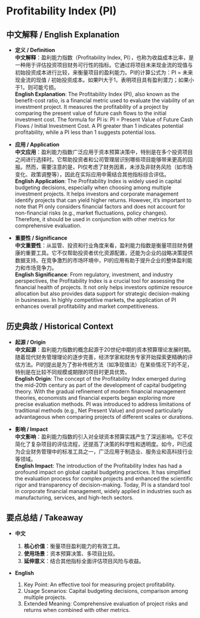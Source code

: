 # Profitability Index (PI)

## 中文解释 / English Explanation

* **定义 / Definition**  
  **中文解释**：盈利能力指数（Profitability Index, PI），也称为收益成本比率，是一种用于评估投资项目财务可行性的指标。它通过将项目未来现金流的现值与初始投资成本进行比较，来衡量项目的盈利能力。PI的计算公式为：PI = 未来现金流的现值 / 初始投资成本。如果PI大于1，表明项目具有盈利潜力；如果小于1，则可能亏损。  
  **English Explanation**: The Profitability Index (PI), also known as the benefit-cost ratio, is a financial metric used to evaluate the viability of an investment project. It measures the profitability of a project by comparing the present value of future cash flows to the initial investment cost. The formula for PI is: PI = Present Value of Future Cash Flows / Initial Investment Cost. A PI greater than 1 indicates potential profitability, while a PI less than 1 suggests potential loss.

* **应用 / Application**  
  **中文应用**：盈利能力指数广泛应用于资本预算决策中，特别是在多个投资项目之间进行选择时。它帮助投资者和公司管理层识别哪些项目能够带来更高的回报。然而，需要注意的是，PI仅考虑了财务因素，未涉及非财务风险（如市场变化、政策调整等），因此在实际应用中需结合其他指标综合评估。  
  **English Application**: The Profitability Index is widely used in capital budgeting decisions, especially when choosing among multiple investment projects. It helps investors and corporate management identify projects that can yield higher returns. However, it’s important to note that PI only considers financial factors and does not account for non-financial risks (e.g., market fluctuations, policy changes). Therefore, it should be used in conjunction with other metrics for comprehensive evaluation.

* **重要性 / Significance**  
  **中文重要性**：从监管、投资和行业角度来看，盈利能力指数是衡量项目财务健康的重要工具。它不仅帮助投资者优化资源配置，还能为企业的战略决策提供数据支持。在竞争激烈的市场环境中，PI的应用有助于提升企业的整体盈利能力和市场竞争力。  
  **English Significance**: From regulatory, investment, and industry perspectives, the Profitability Index is a crucial tool for assessing the financial health of projects. It not only helps investors optimize resource allocation but also provides data support for strategic decision-making in businesses. In highly competitive markets, the application of PI enhances overall profitability and market competitiveness.

## 历史典故 / Historical Context

* **起源 / Origin**  
  **中文起源**：盈利能力指数的概念起源于20世纪中期的资本预算理论发展时期。随着现代财务管理理论的逐步完善，经济学家和财务专家开始探索更精确的评估方法。PI的提出是为了弥补传统方法（如净现值法）在某些情况下的不足，特别是在比较不同规模或期限的项目时更具优势。  
  **English Origin**: The concept of the Profitability Index emerged during the mid-20th century as part of the development of capital budgeting theory. With the gradual refinement of modern financial management theories, economists and financial experts began exploring more precise evaluation methods. PI was introduced to address limitations of traditional methods (e.g., Net Present Value) and proved particularly advantageous when comparing projects of different scales or durations.

* **影响 / Impact**  
  **中文影响**：盈利能力指数的引入对全球资本预算实践产生了深远影响。它不仅简化了复杂项目的评估流程，还提高了决策的科学性和透明度。如今，PI已成为企业财务管理中的标准工具之一，广泛应用于制造业、服务业和高科技行业等领域。  
  **English Impact**: The introduction of the Profitability Index has had a profound impact on global capital budgeting practices. It has simplified the evaluation process for complex projects and enhanced the scientific rigor and transparency of decision-making. Today, PI is a standard tool in corporate financial management, widely applied in industries such as manufacturing, services, and high-tech sectors.

## 要点总结 / Takeaway

* **中文**  
  1. **核心价值**：衡量项目盈利能力的有效工具。
  2. **使用场景**：资本预算决策、多项目比较。
  3. **延伸意义**：结合其他指标全面评估项目风险与收益。

* **English**  
  1. Key Point: An effective tool for measuring project profitability.
  2. Usage Scenarios: Capital budgeting decisions, comparison among multiple projects.
  3. Extended Meaning: Comprehensive evaluation of project risks and returns when combined with other metrics.